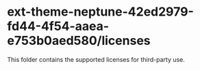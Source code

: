 # ext-theme-neptune-42ed2979-fd44-4f54-aaea-e753b0aed580/licenses

This folder contains the supported licenses for third-party use.
